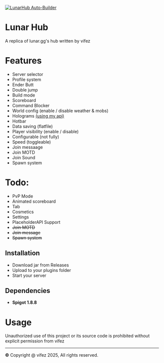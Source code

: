 [![LunarHub Auto-Builder](https://github.com/Krypton-Development/Lunar-Hub/actions/workflows/build.yml/badge.svg?event=workflow_run)](https://github.com/Krypton-Development/Lunar-Hub/actions/workflows/build.yml)

# Lunar Hub
A replica of lunar.gg's hub written by vifez

# Features
- Server selector
- Profile system
- Ender Butt
- Double jump
- Build mode
- Scoreboard
- Command Blocker
- World config (enable / disable weather & mobs)
- Holograms [(using my api)](https://github.com/vifezdev/Holograms/blob/main/src/main/java/lol/vifez/holograms/api/HologramsAPI.java) 
- Hotbar
- Data saving (flatfile)
- Player visibility (enable / disable)
- Configurable (not fully)
- Speed (toggleable)
- Join messaage
- Join MOTD
- Join Sound
- Spawn system

# Todo:
- PvP Mode
- Animated scoreboard
- Tab
- Cosmetics
- Settings
- PlaceholderAPI Support
- ~~Join MOTD~~
- ~~Join message~~
- ~~Spawn system~~

## Installation
- Download jar from Releases
- Upload to your plugins folder
- Start your server

## Dependencies
- **Spigot 1.8.8**

# Usage
Unauthorized use of this project or its source code is prohibited without explicit permission from vifez

---
**©** Copyright @ vifez 2025, All rights reserved.
